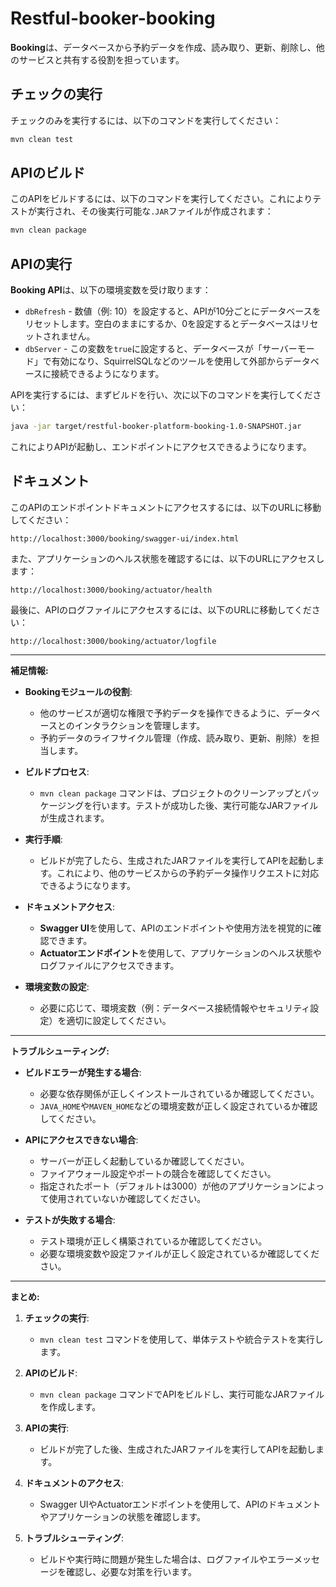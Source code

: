 # Restful-booker-booking

**Booking**は、データベースから予約データを作成、読み取り、更新、削除し、他のサービスと共有する役割を担っています。

## チェックの実行

チェックのみを実行するには、以下のコマンドを実行してください：

```bash
mvn clean test
```

## APIのビルド

このAPIをビルドするには、以下のコマンドを実行してください。これによりテストが実行され、その後実行可能な`.JAR`ファイルが作成されます：

```bash
mvn clean package
```

## APIの実行

**Booking API**は、以下の環境変数を受け取ります：

- `dbRefresh` - 数値（例: 10）を設定すると、APIが10分ごとにデータベースをリセットします。空白のままにするか、0を設定するとデータベースはリセットされません。
- `dbServer` - この変数を`true`に設定すると、データベースが「サーバーモード」で有効になり、SquirrelSQLなどのツールを使用して外部からデータベースに接続できるようになります。

APIを実行するには、まずビルドを行い、次に以下のコマンドを実行してください：

```bash
java -jar target/restful-booker-platform-booking-1.0-SNAPSHOT.jar
```

これによりAPIが起動し、エンドポイントにアクセスできるようになります。

## ドキュメント

このAPIのエンドポイントドキュメントにアクセスするには、以下のURLに移動してください：

```
http://localhost:3000/booking/swagger-ui/index.html
```

また、アプリケーションのヘルス状態を確認するには、以下のURLにアクセスします：

```
http://localhost:3000/booking/actuator/health
```

最後に、APIのログファイルにアクセスするには、以下のURLに移動してください：

```
http://localhost:3000/booking/actuator/logfile
```

---

**補足情報:**

- **Bookingモジュールの役割**:
  - 他のサービスが適切な権限で予約データを操作できるように、データベースとのインタラクションを管理します。
  - 予約データのライフサイクル管理（作成、読み取り、更新、削除）を担当します。

- **ビルドプロセス**:
  - `mvn clean package` コマンドは、プロジェクトのクリーンアップとパッケージングを行います。テストが成功した後、実行可能なJARファイルが生成されます。

- **実行手順**:
  - ビルドが完了したら、生成されたJARファイルを実行してAPIを起動します。これにより、他のサービスからの予約データ操作リクエストに対応できるようになります。

- **ドキュメントアクセス**:
  - **Swagger UI**を使用して、APIのエンドポイントや使用方法を視覚的に確認できます。
  - **Actuatorエンドポイント**を使用して、アプリケーションのヘルス状態やログファイルにアクセスできます。

- **環境変数の設定**:
  - 必要に応じて、環境変数（例：データベース接続情報やセキュリティ設定）を適切に設定してください。

---

**トラブルシューティング:**

- **ビルドエラーが発生する場合**:
  - 必要な依存関係が正しくインストールされているか確認してください。
  - `JAVA_HOME`や`MAVEN_HOME`などの環境変数が正しく設定されているか確認してください。

- **APIにアクセスできない場合**:
  - サーバーが正しく起動しているか確認してください。
  - ファイアウォール設定やポートの競合を確認してください。
  - 指定されたポート（デフォルトは3000）が他のアプリケーションによって使用されていないか確認してください。

- **テストが失敗する場合**:
  - テスト環境が正しく構築されているか確認してください。
  - 必要な環境変数や設定ファイルが正しく設定されているか確認してください。

---

**まとめ:**

1. **チェックの実行**:
   - `mvn clean test` コマンドを使用して、単体テストや統合テストを実行します。

2. **APIのビルド**:
   - `mvn clean package` コマンドでAPIをビルドし、実行可能なJARファイルを作成します。

3. **APIの実行**:
   - ビルドが完了した後、生成されたJARファイルを実行してAPIを起動します。

4. **ドキュメントのアクセス**:
   - Swagger UIやActuatorエンドポイントを使用して、APIのドキュメントやアプリケーションの状態を確認します。

5. **トラブルシューティング**:
   - ビルドや実行時に問題が発生した場合は、ログファイルやエラーメッセージを確認し、必要な対策を行います。
